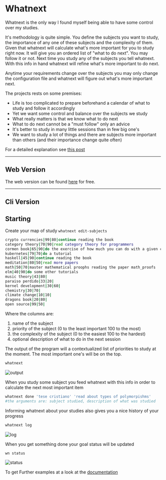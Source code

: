 # Whatnext


Whatnext is the only way I found myself being able to have some control
over my studies.

It's methodology is quite simple. You define the subjects you want to
study, the importance of any one of these subjects and the complexity of
them. Given that whatnext will calculate what's more
important for you to study right now. It will give you an ordered list
of "what to do next". You may follow it or not. Next time you study any
of the subjects you tell whatnext. With this info in hand whatnext will
refine what's more important to do next.

Anytime your requirements change over the subjects you may only change
the configuration file and whatnext will figure out what's more
important next.

The projects rests on some premises:

- Life is too complicated to prepare beforehand a calendar of what to study and follow it accordingly
- Yet we want some control and balance over the subjects we study
- What really matters is that we know what to do next
- What to do next cannot be a "must follow" only an advice
- It's better to study in many little sessions than in few big one's
- We want to study a lot of things and there are subjects more important than others (and their importance change quite often)

For a detailed explanation see [this post](http://jeancarlomachado.net/blog/metodologia-whatnext.html)

----

## Web Version

The web version can be found [here](https://app.thewhatnext.net/) for free.

----

## Cli Version

## Starting

Create your map of study ``whatnext edit-subjects``

```sh
crypto currencies|99|80|continue reading the book
category theory|70|90|read category theory for programmers
cormen book|65|90|do the exercise of how much you can do with a given complexity (wiki)
kubernetes|79|70|do a tutorial
haskell|45|90|continue reading the book
meditation|80|50|read more papers
math|50|70|master mathematical proophs reading the paper math_proofs 
elm|40|90|do some other tutorials
music theory|43|80|
paraiso perdido|33|20|
kernel development|30|60|
chemistry|30|70|
climate change|10|10|
dragons book|20|80|
open source|99|50|
```

Where the columns are:
1. name of the subject
2. priority of the subject (0 to the least important 100 to the most)
3. the complexity of the subject (0 to the easiest 100 to the hardest)
4. optional description of what to do in the next session

The output of the program will a contextualized list of priorities to
study at the moment. The most important one's will be on the top.

```sh
whatnext
```

![output](https://i.imgur.com/sbXFpnd.png)

When you study some subject you feed whatnext with this info in order to calculate the next most important item

```sh
whatnext done 'tese cristiano' 'read about types of polymorpishms'
#the arguments are: subject studied, description of what was studied
```
Informing whatnext about your studies also gives you a nice history of your progress
```sh
whatnext log
```

![log](https://i.imgur.com/N2OMkvH.png)



When you get something done your goal status will be updated

```sh
wn status
```

![status](https://i.imgur.com/imsMToT.png)


To get Further examples at a look at the [documentation](doc.md)
